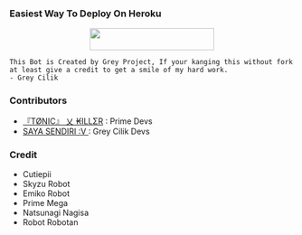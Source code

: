 ### Easiest Way To Deploy On Heroku 

<p align="center"><a href="https://heroku.com/deploy?template=https://github.com/grey423/GreyCilik"> <img src="https://img.shields.io/badge/Deploy%20To%20Heroku-black?style=for-the-badge&logo=heroku" width="220" height="38.45"/></a></p>

```
This Bot is Created by Grey Project, If your kanging this without fork at least give a credit to get a smile of my hard work. 
- Grey Cilik
```

### Contributors
- [『TØNIC』 乂 ₭ILLΣR](https://github.com/Tonic990) : Prime Devs
- [SAYA SENDIRI :V ](https://github.com/grey423) : Grey Cilik Devs 

### Credit
- Cutiepii
- Skyzu Robot
- Emiko Robot
- Prime Mega
- Natsunagi Nagisa
- Robot Robotan
